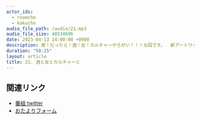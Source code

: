 ```yaml
---
actor_ids:
  - roomcho
  - kakucho
audio_file_path: /audio/21.mp3
audio_file_size: 48534696
date: 2023-04-13 14:00:00 +0900
description: 男！だったら！酒！女！カルチャーやろがい！！！な回です。  新アートワーク/かわいいでしょ/銘柄ではなくお姉さん/ハワイのビール現象/進化に追いつけてない/大きい声出してすみません/やわらかい水とは/好きな音楽の話/結局アイドルの話/言葉を大切にする文学少年/スピンダーの思い出/イントロって必要ですよね？/リスナーの音楽を丸裸
duration: "50:25"
layout: article
title: 21. 酒と女とカルチャーと
---
```


## 関連リンク

- [番組 twitter](https://twitter.com/migikarachi)
- [おたよりフォーム](https://docs.google.com/forms/d/e/1FAIpQLSfCo_pOeUstqHMCWlYCWiUV7CNOls7UOgEKgCIMOYv2IbasfA/viewform)
